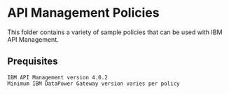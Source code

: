 # API Management Policies

This folder contains a variety of sample policies that can be used with 
IBM API Management. 

## Prequisites

    IBM API Management version 4.0.2
    Minimum IBM DataPower Gateway version varies per policy 

```


